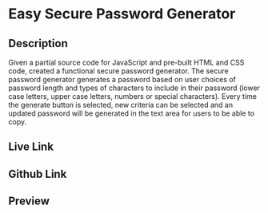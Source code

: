 # Easy Secure Password Generator

## Description
Given a partial source code for JavaScript and pre-built HTML and CSS code, created a functional secure password generator.  The secure password generator generates a password based on user choices of password length and types of characters to include in their password (lower case letters, upper case letters, numbers or special characters).  Every time the generate button is selected, new criteria can be selected and an updated password will be generated in the text area for users to be able to copy.

## Live Link

## Github Link

## Preview
